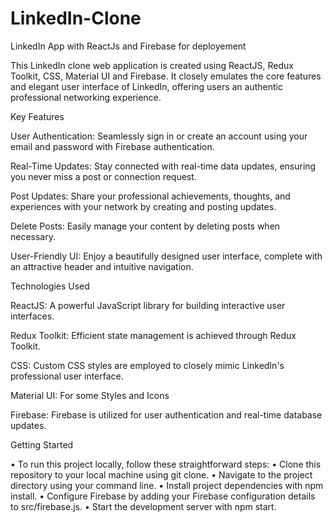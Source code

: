# LinkedIn-Clone
LinkedIn App with ReactJs and Firebase for deployement



This LinkedIn clone web application is created using ReactJS, Redux Toolkit, CSS, Material UI and Firebase. It closely emulates the core features and elegant user interface of LinkedIn, offering users an authentic professional networking experience.

Key Features

User Authentication: Seamlessly sign in or create an account using your email and password with Firebase authentication.

Real-Time Updates: Stay connected with real-time data updates, ensuring you never miss a post or connection request.

Post Updates: Share your professional achievements, thoughts, and experiences with your network by creating and posting updates.

Delete Posts: Easily manage your content by deleting posts when necessary.

User-Friendly UI: Enjoy a beautifully designed user interface, complete with an attractive header and intuitive navigation.

Technologies Used

ReactJS: A powerful JavaScript library for building interactive user interfaces.

Redux Toolkit: Efficient state management is achieved through Redux Toolkit.

CSS: Custom CSS styles are employed to closely mimic LinkedIn's professional user interface.

Material UI: For some Styles and Icons

Firebase: Firebase is utilized for user authentication and real-time database updates.

Getting Started

•	To run this project locally, follow these straightforward steps:
•	Clone this repository to your local machine using git clone.
•	Navigate to the project directory using your command line.
•	Install project dependencies with npm install.
•	Configure Firebase by adding your Firebase configuration details to src/firebase.js.
•	Start the development server with npm start.

